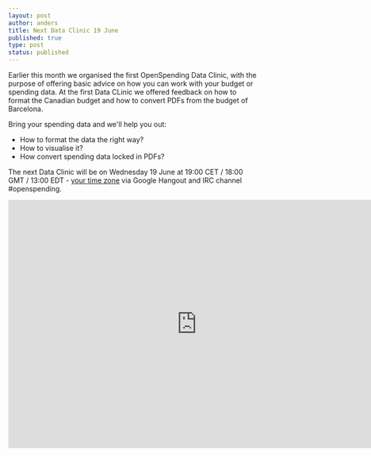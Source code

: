```yaml
---
layout: post
author: anders
title: Next Data Clinic 19 June
published: true
type: post
status: published
---
```


Earlier this month we organised the first OpenSpending Data Clinic, with the purpose of offering basic advice on how you can work with your budget or spending data. 
At the first Data CLinic we offered feedback on how to format the Canadian budget and how to convert PDFs from the budget of Barcelona.

Bring your spending data and we'll help you out:
- How to format the data the right way? 
- How to visualise it?
- How convert spending data locked in PDFs?

The next Data Clinic will be on Wednesday 19 June at 19:00 CET / 18:00 GMT / 13:00 EDT - [your time zone](http://www.timeanddate.com/worldclock/fixedtime.html?msg=OpenSpending+Data+Clinic&iso=20130619T13&p1=263&ah=1) via Google Hangout and IRC channel #openspending.

<iframe src="https://docs.google.com/forms/d/1vi2LNysNsu346-X8H5oIp00OUjDFsiR_pYcQSWrQAiY/viewform?embedded=true" width="760" height="500" frameborder="0" marginheight="0" marginwidth="0">Loading...</iframe>
